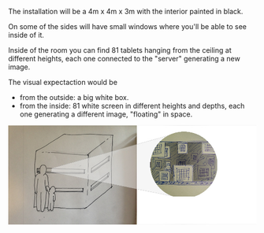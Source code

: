 The installation will be a 4m x 4m x 3m with the interior painted in black.

On some of the sides will have small windows where you'll be able to see inside of it.

Inside of the room you can find 81 tablets hanging from the ceiling at different heights, each one connected
to the "server" generating a new image.

The visual expectaction would be 
- from the outside: a big white box.
- from the inside: 81 white screen in different heights and depths,
 each one generating a different image, "floating" in space.


![The Box](project_images/installation.jpg?raw=true "The Box")